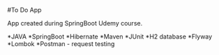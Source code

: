 #To Do App

App created during SpringBoot Udemy course. 

*JAVA 
*SpringBoot
*Hibernate
*Maven
*JUnit
*H2 database
*Flyway
*Lombok
*Postman - request testing
